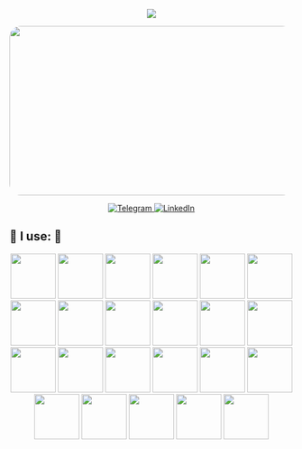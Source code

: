 <!--
**7enpaii/7enpaii** is a ✨ _special_ ✨ repository because its `README.md` (this file) appears on your GitHub profile.

Here are some ideas to get you started:

- 🔭 I’m currently working on ...
- 🌱 I’m currently learning ...
- 👯 I’m looking to collaborate on ...
- 🤔 I’m looking for help with ...
- 💬 Ask me about ...
- 📫 How to reach me: ...
- 😄 Pronouns: ...
- ⚡ Fun fact: ...
-->


<!-- Typing SVG by DenverCoder1 - https://github.com/DenverCoder1/readme-typing-svg -->
<p align="center">
  <a href="https://github.com/DenverCoder1/readme-typing-svg">
		<img src="https://readme-typing-svg.herokuapp.com/?lines=Welcome%20to%207enpaii%20profile;Full-stack%20mobile%20app%20developer;3%2B%20years%20of%20coding%20experience;Always%20learning%20new%20things;Love%20sport&font=Fira%20Code&center=true&width=440&height=45&color=f75c7e&vCenter=true&size=22">
	</a>
</p>

<div id="header" align="center">
  <img 
	src="https://i.pinimg.com/originals/82/de/83/82de83fb86c54aa5783bbb6ca3b26938.gif"
	style="border-radius: 20px;"
	width="600"
	height="300"/>
</div>

<p align="center">
  <a href="https://t.me/senpaiSP" target="_blank">
    <img src="https://img.shields.io/badge/Telegram-%231877F2.svg?&style=for-the-badge&logo=telegram&logoColor=white&color=071A2C" alt="Telegram"/>
  </a>
  <a href="https://www.linkedin.com/in/amirozdocoder" target="_blank">
    <img src="https://img.shields.io/badge/linkedin-%230077B5.svg?&style=for-the-badge&logo=linkedin&logoColor=white&color=071A2C" alt="LinkedIn"/>
  </a>
  <!--<a href="https://twitter.com/" target="_blank">
    <img src="https://img.shields.io/badge/twitter-%231DA1F2.svg?&style=for-the-badge&logo=twitter&logoColor=white&color=071A2C" alt="Twitter"/>
  </a>
  <a href="https://instagram.com/" target="_blank">
    <img src="https://img.shields.io/badge/instagram-%23E4405F.svg?&style=for-the-badge&logo=instagram&logoColor=white&color=071A2C" alt="Instagram"/>
  </a>
  <a href="https://medium.com/" target="_blank">
    <img src="https://img.shields.io/badge/medium-%2312100E.svg?&style=for-the-badge&logo=medium&logoColor=white&color=071A2C" alt="Medium"/>
  </a>--!>
</p>


## 🚀 I use: 🚀
<p align="center">
  <img src="https://cdn-icons-png.flaticon.com/512/5968/5968292.png" width="80"/>
  <img src="https://img.icons8.com/color/100/000000/python--v1.png" width="80"/>
  <img src="https://img.icons8.com/color/100/000000/dart.png" width="80"/>
  <img src="https://img.icons8.com/fluency/100/000000/copyright.png" width="80"/>
  <img src="https://img.icons8.com/color/100/000000/flutter.png" width="80"/>
  <img src="https://img.icons8.com/color/100/000000/django.png" width="80"/>
  <img src="https://img.icons8.com/color/100/000000/git.png" width="80"/>
  <img src="https://img.icons8.com/color/100/000000/firebase.png" width="80"/>
  <img src="https://img.icons8.com/color/100/000000/html-5--v1.png" width="80"/>
  <img src="https://img.icons8.com/color/100/000000/css3.png" width="80"/>
  <img src="https://img.icons8.com/color/100/000000/bootstrap.png" width="80"/>
  <img src="https://img.icons8.com/external-flaticons-lineal-color-flat-icons/100/000000/external-sql-web-hosting-flaticons-lineal-color-flat-icons.png" width="80"/>
  <img src="https://img.icons8.com/plasticine/100/000000/bash.png" width="80"/>
  <img src="https://img.icons8.com/external-tal-revivo-color-tal-revivo/100/000000/external-nginx-accelerates-content-and-application-delivery-improves-security-logo-color-tal-revivo.png" width="80"/>
  <img src="https://img.icons8.com/color/100/000000/latex.png" width="80"/>
  <img src="https://img.icons8.com/color/100/000000/markdown.png" width="80"/>
  <img src="https://img.icons8.com/color/100/000000/tensorflow.png" width="80"/>
  <img src="https://storage.caktusgroup.com/media/blog-images/drf-logo2.png" width="80"/>
  <img src="https://docs.aiogram.dev/en/latest/_static/logo.png" width="80"/>
  <img src="https://cdn.icon-icons.com/icons2/2699/PNG/512/gunicorn_logo_icon_170045.png" width="80"/>
  <img src="https://img.icons8.com/glyph-neue/100/000000/github.png" width="80"/>
  <img src="https://img.icons8.com/color/100/000000/figma--v1.png" width="80"/>
  <img src="https://img.icons8.com/fluency/100/000000/node-js.png" width="80"/>
</p>
<br>
<br>  

